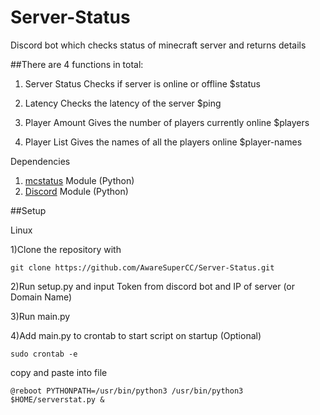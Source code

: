 # Server-Status
Discord bot which checks status of minecraft server and returns details

##There are 4 functions in total:
  
  1. Server Status
     Checks if server is online or offline
     $status
  
  2. Latency
     Checks the latency of the server
     $ping
  
  3. Player Amount
     Gives the number of players currently online
     $players
  
  4. Player List
     Gives the names of all the players online
     $player-names
    

Dependencies
1) [mcstatus](https://github.com/Dinnerbone/mcstatus) Module (Python)
2) [Discord](https://pypi.org/project/discord.py/) Module (Python)


##Setup

Linux

1)Clone the repository with 
         
```
git clone https://github.com/AwareSuperCC/Server-Status.git
```

2)Run setup.py and input Token from discord bot and IP of server (or Domain Name)
    
3)Run main.py
    
4)Add main.py to crontab to start script on startup (Optional)
        
```
sudo crontab -e
```
  copy and paste into file
       
```
@reboot PYTHONPATH=/usr/bin/python3 /usr/bin/python3 $HOME/serverstat.py &
```
